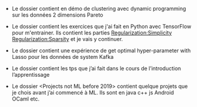 * Le dossier *<Clustering dynamic programming>* contient en démo de clustering avec dynamic programming sur les données 2 dimensions Pareto 

* Le dossier <ML-exercises> contient les exercices  que j'ai fait en Python avec TensorFlow pour m'entrainer. Ils contient les parties <Generalization> <Training and Test Sets> <Validation> <Representation> <Feature Crosses> <Regularization:Simplicity> <Logistic Regression> <Classification> <Regularization:Sparsity> <Neural Networks Introduction> <Training Neural Nets> et je vais y continuer.

* Le dossier <ML-get optimal hyper-parameter with Lasso for sys kafka> contient une expérience de get optimal hyper-parameter with Lasso pour les données de system Kafka

* Le dossier <ML-Introduction TPs> contient les tps que j’ai fait dans le cours de l’introduction l’apprentissage 

* Le dossier <Projects not ML before 2019> contient quelque projets que je chois avant j’ai commencé à ML. Ils sont en java c++ js Android  OCaml etc.
